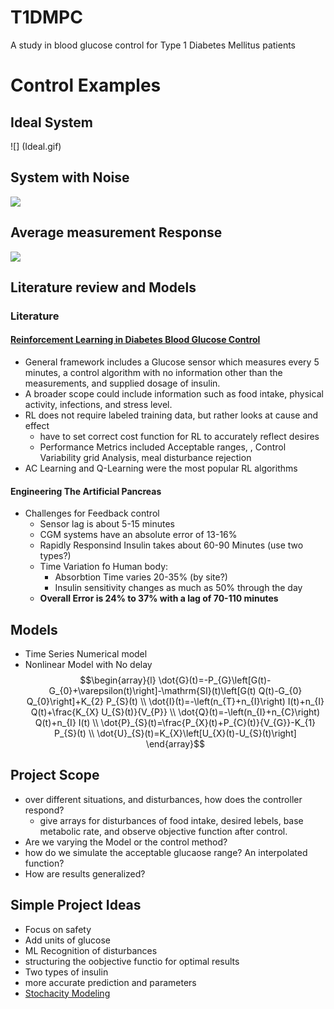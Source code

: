 # T1DMPC
A study in blood glucose control for Type 1 Diabetes Mellitus patients

# Control Examples
## Ideal System
![] (Ideal.gif)
## System with Noise
![](Noise.gif)
## Average measurement Response
![](Average.gif)

## Literature review and Models
### Literature
#### [Reinforcement Learning in Diabetes Blood Glucose Control](https://www-sciencedirect-com.erl.lib.byu.edu/science/article/pii/S0933365718304548?via%3Dihub)
* General framework includes a Glucose sensor which measures every 5 minutes, a control algorithm with no information other than the measurements, and supplied dosage of insulin.
* A broader scope could include information such as food intake, physical activity, infections, and stress level.
* RL does not require labeled training data, but rather looks at cause and effect
    * have to set correct cost function for RL to accurately reflect desires
    * Performance Metrics included Acceptable ranges, , Control Variability grid Analysis, meal disturbance rejection
* AC Learning and Q-Learning were the most popular RL algorithms  

#### Engineering The Artificial Pancreas
 * Challenges for Feedback control
     * Sensor lag is about 5-15 minutes
     * CGM systems have an absolute error of 13-16%
     * Rapidly Responsind Insulin takes about 60-90 Minutes (use two types?)
     * Time Variation fo Human body:
         * Absorbtion Time varies 20-35% (by site?)
         * Insulin sensitivity changes as much as 50% through the day
     * **Overall Error is 24% to 37% with a lag of 70-110 minutes**
     
     

## Models
 * Time Series Numerical model
 * Nonlinear Model with No delay  
 $$\begin{array}{l}
\dot{G}(t)=-P_{G}\left[G(t)-G_{0}+\varepsilon(t)\right]-\mathrm{SI}(t)\left[G(t) Q(t)-G_{0} Q_{0}\right]+K_{2} P_{S}(t) \\
\dot{I}(t)=-\left(n_{T}+n_{I}\right) I(t)+n_{I} Q(t)+\frac{K_{X} U_{S}(t)}{V_{P}} \\
\dot{Q}(t)=-\left(n_{I}+n_{C}\right) Q(t)+n_{I} I(t) \\
\dot{P}_{S}(t)=\frac{P_{X}(t)+P_{C}(t)}{V_{G}}-K_{1} P_{S}(t) \\
\dot{U}_{S}(t)=K_{X}\left[U_{X}(t)-U_{S}(t)\right]
\end{array}$$



## Project Scope
* over different situations, and disturbances, how does the controller respond?
    * give arrays for disturbances of food intake, desired lebels, base metabolic rate, and observe objective function after control.
* Are we varying the Model or the control method?
* how do we simulate the acceptable glucaose range? An interpolated function?
* How are results generalized?

## Simple Project Ideas
* Focus on safety
* Add units of glucose
* ML Recognition of disturbances
* structuring the oobjective functio for optimal results
* Two types of insulin
* more accurate prediction and parameters
* [Stochacity Modeling](https://apmonitor.com/do/index.php/Main/StochasticOptimalControl) 
